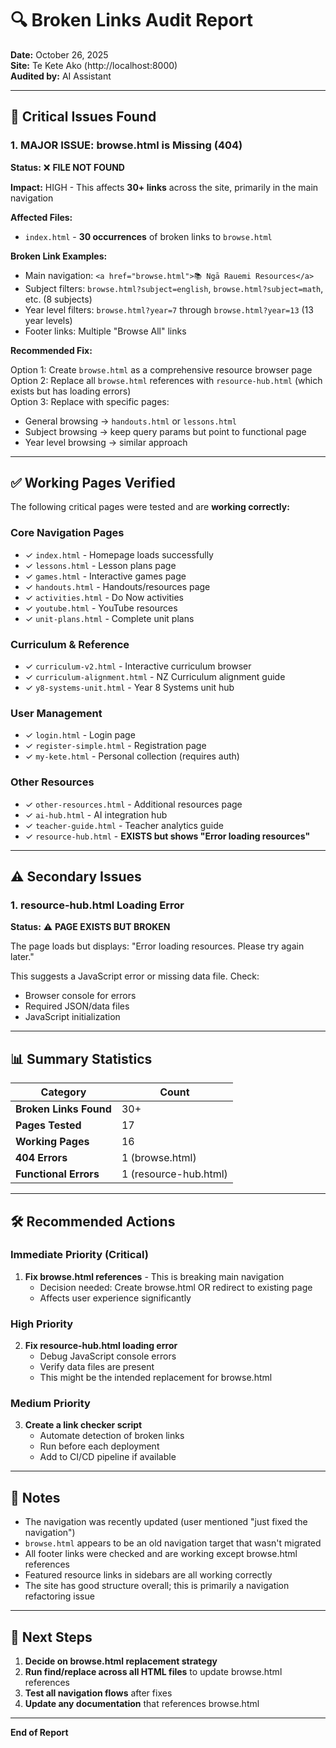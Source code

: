 # 🔍 Broken Links Audit Report
**Date:** October 26, 2025  
**Site:** Te Kete Ako (http://localhost:8000)  
**Audited by:** AI Assistant

---

## 🚨 Critical Issues Found

### 1. **MAJOR ISSUE: browse.html is Missing (404)**

**Status:** ❌ **FILE NOT FOUND**

**Impact:** HIGH - This affects **30+ links** across the site, primarily in the main navigation

**Affected Files:**
- `index.html` - **30 occurrences** of broken links to `browse.html`

**Broken Link Examples:**
- Main navigation: `<a href="browse.html">📚 Ngā Rauemi Resources</a>`
- Subject filters: `browse.html?subject=english`, `browse.html?subject=math`, etc. (8 subjects)
- Year level filters: `browse.html?year=7` through `browse.html?year=13` (13 year levels)
- Footer links: Multiple "Browse All" links

**Recommended Fix:**

Option 1: Create `browse.html` as a comprehensive resource browser page  
Option 2: Replace all `browse.html` references with `resource-hub.html` (which exists but has loading errors)  
Option 3: Replace with specific pages:
- General browsing → `handouts.html` or `lessons.html`
- Subject browsing → keep query params but point to functional page
- Year level browsing → similar approach

---

## ✅ Working Pages Verified

The following critical pages were tested and are **working correctly:**

### Core Navigation Pages
- ✓ `index.html` - Homepage loads successfully
- ✓ `lessons.html` - Lesson plans page
- ✓ `games.html` - Interactive games page
- ✓ `handouts.html` - Handouts/resources page
- ✓ `activities.html` - Do Now activities
- ✓ `youtube.html` - YouTube resources
- ✓ `unit-plans.html` - Complete unit plans

### Curriculum & Reference
- ✓ `curriculum-v2.html` - Interactive curriculum browser
- ✓ `curriculum-alignment.html` - NZ Curriculum alignment guide
- ✓ `y8-systems-unit.html` - Year 8 Systems unit hub

### User Management
- ✓ `login.html` - Login page
- ✓ `register-simple.html` - Registration page
- ✓ `my-kete.html` - Personal collection (requires auth)

### Other Resources
- ✓ `other-resources.html` - Additional resources page
- ✓ `ai-hub.html` - AI integration hub
- ✓ `teacher-guide.html` - Teacher analytics guide
- ✓ `resource-hub.html` - **EXISTS but shows "Error loading resources"**

---

## ⚠️ Secondary Issues

### 1. resource-hub.html Loading Error
**Status:** ⚠️ **PAGE EXISTS BUT BROKEN**

The page loads but displays: "Error loading resources. Please try again later."

This suggests a JavaScript error or missing data file. Check:
- Browser console for errors
- Required JSON/data files
- JavaScript initialization

---

## 📊 Summary Statistics

| Category | Count |
|----------|-------|
| **Broken Links Found** | 30+ |
| **Pages Tested** | 17 |
| **Working Pages** | 16 |
| **404 Errors** | 1 (browse.html) |
| **Functional Errors** | 1 (resource-hub.html) |

---

## 🛠️ Recommended Actions

### Immediate Priority (Critical)
1. **Fix browse.html references** - This is breaking main navigation
   - Decision needed: Create browse.html OR redirect to existing page
   - Affects user experience significantly

### High Priority
2. **Fix resource-hub.html loading error**
   - Debug JavaScript console errors
   - Verify data files are present
   - This might be the intended replacement for browse.html

### Medium Priority
3. **Create a link checker script**
   - Automate detection of broken links
   - Run before each deployment
   - Add to CI/CD pipeline if available

---

## 📝 Notes

- The navigation was recently updated (user mentioned "just fixed the navigation")
- `browse.html` appears to be an old navigation target that wasn't migrated
- All footer links were checked and are working except browse.html references
- Featured resource links in sidebars are all working correctly
- The site has good structure overall; this is primarily a navigation refactoring issue

---

## 🎯 Next Steps

1. **Decide on browse.html replacement strategy**
2. **Run find/replace across all HTML files** to update browse.html references
3. **Test all navigation flows** after fixes
4. **Update any documentation** that references browse.html

---

**End of Report**

